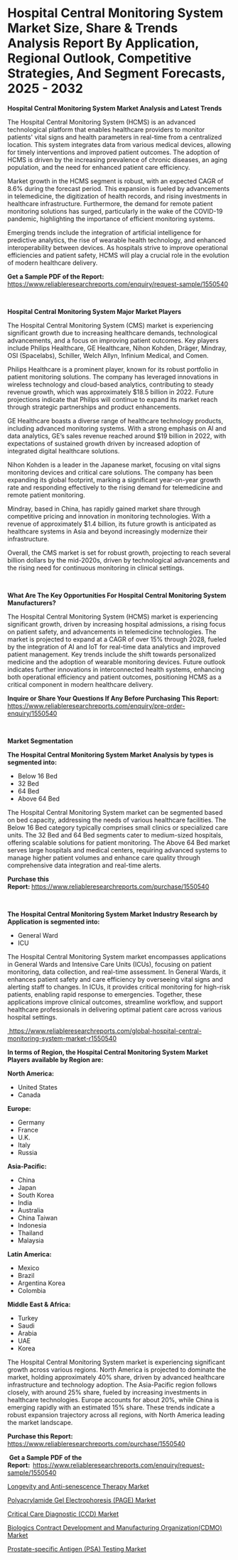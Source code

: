 <p><h1>Hospital Central Monitoring System Market Size, Share & Trends Analysis Report By Application, Regional Outlook, Competitive Strategies, And Segment Forecasts, 2025 - 2032</h1></p><p><strong>Hospital Central Monitoring System Market Analysis and Latest Trends</strong></p>
<p><p>The Hospital Central Monitoring System (HCMS) is an advanced technological platform that enables healthcare providers to monitor patients' vital signs and health parameters in real-time from a centralized location. This system integrates data from various medical devices, allowing for timely interventions and improved patient outcomes. The adoption of HCMS is driven by the increasing prevalence of chronic diseases, an aging population, and the need for enhanced patient care efficiency.</p><p>Market growth in the HCMS segment is robust, with an expected CAGR of 8.6% during the forecast period. This expansion is fueled by advancements in telemedicine, the digitization of health records, and rising investments in healthcare infrastructure. Furthermore, the demand for remote patient monitoring solutions has surged, particularly in the wake of the COVID-19 pandemic, highlighting the importance of efficient monitoring systems. </p><p>Emerging trends include the integration of artificial intelligence for predictive analytics, the rise of wearable health technology, and enhanced interoperability between devices. As hospitals strive to improve operational efficiencies and patient safety, HCMS will play a crucial role in the evolution of modern healthcare delivery.</p></p>
<p><strong>Get a Sample PDF of the Report:&nbsp;</strong> <a href="https://www.reliableresearchreports.com/enquiry/request-sample/1550540?utm_campaign=13&utm_medium=2&utm_source=Github&utm_content=ia&utm_term=03032025&utm_id=hospital-central-monitoring-system">https://www.reliableresearchreports.com/enquiry/request-sample/1550540</a></p>
<p>&nbsp;</p>
<p><strong>Hospital Central Monitoring System Major Market Players</strong></p>
<p><p>The Hospital Central Monitoring System (CMS) market is experiencing significant growth due to increasing healthcare demands, technological advancements, and a focus on improving patient outcomes. Key players include Philips Healthcare, GE Healthcare, Nihon Kohden, Dräger, Mindray, OSI (Spacelabs), Schiller, Welch Allyn, Infinium Medical, and Comen.</p><p>Philips Healthcare is a prominent player, known for its robust portfolio in patient monitoring solutions. The company has leveraged innovations in wireless technology and cloud-based analytics, contributing to steady revenue growth, which was approximately $18.5 billion in 2022. Future projections indicate that Philips will continue to expand its market reach through strategic partnerships and product enhancements.</p><p>GE Healthcare boasts a diverse range of healthcare technology products, including advanced monitoring systems. With a strong emphasis on AI and data analytics, GE’s sales revenue reached around $19 billion in 2022, with expectations of sustained growth driven by increased adoption of integrated digital healthcare solutions.</p><p>Nihon Kohden is a leader in the Japanese market, focusing on vital signs monitoring devices and critical care solutions. The company has been expanding its global footprint, marking a significant year-on-year growth rate and responding effectively to the rising demand for telemedicine and remote patient monitoring.</p><p>Mindray, based in China, has rapidly gained market share through competitive pricing and innovation in monitoring technologies. With a revenue of approximately $1.4 billion, its future growth is anticipated as healthcare systems in Asia and beyond increasingly modernize their infrastructure.</p><p>Overall, the CMS market is set for robust growth, projecting to reach several billion dollars by the mid-2020s, driven by technological advancements and the rising need for continuous monitoring in clinical settings.</p></p>
<p>&nbsp;</p>
<p><strong>What Are The Key Opportunities For Hospital Central Monitoring System Manufacturers?</strong></p>
<p><p>The Hospital Central Monitoring System (HCMS) market is experiencing significant growth, driven by increasing hospital admissions, a rising focus on patient safety, and advancements in telemedicine technologies. The market is projected to expand at a CAGR of over 15% through 2028, fueled by the integration of AI and IoT for real-time data analytics and improved patient management. Key trends include the shift towards personalized medicine and the adoption of wearable monitoring devices. Future outlook indicates further innovations in interconnected health systems, enhancing both operational efficiency and patient outcomes, positioning HCMS as a critical component in modern healthcare delivery.</p></p>
<p><strong>Inquire or Share Your Questions If Any Before Purchasing This Report:</strong> <a href="https://www.reliableresearchreports.com/enquiry/pre-order-enquiry/1550540?utm_campaign=13&utm_medium=2&utm_source=Github&utm_content=ia&utm_term=03032025&utm_id=hospital-central-monitoring-system">https://www.reliableresearchreports.com/enquiry/pre-order-enquiry/1550540</a></p>
<p>&nbsp;</p>
<p><strong>Market Segmentation</strong></p>
<p><strong>The Hospital Central Monitoring System Market Analysis by types is segmented into:</strong></p>
<p><ul><li>Below 16 Bed</li><li>32 Bed</li><li>64 Bed</li><li>Above 64 Bed</li></ul></p>
<p><p>The Hospital Central Monitoring System market can be segmented based on bed capacity, addressing the needs of various healthcare facilities. The Below 16 Bed category typically comprises small clinics or specialized care units. The 32 Bed and 64 Bed segments cater to medium-sized hospitals, offering scalable solutions for patient monitoring. The Above 64 Bed market serves large hospitals and medical centers, requiring advanced systems to manage higher patient volumes and enhance care quality through comprehensive data integration and real-time alerts.</p></p>
<p><strong>Purchase this Report:&nbsp;</strong><a href="https://www.reliableresearchreports.com/purchase/1550540?utm_campaign=13&utm_medium=2&utm_source=Github&utm_content=ia&utm_term=03032025&utm_id=hospital-central-monitoring-system">https://www.reliableresearchreports.com/purchase/1550540</a></p>
<p>&nbsp;</p>
<p><strong>The Hospital Central Monitoring System Market Industry Research by Application is segmented into:</strong></p>
<p><ul><li>General Ward</li><li>ICU</li></ul></p>
<p><p>The Hospital Central Monitoring System market encompasses applications in General Wards and Intensive Care Units (ICUs), focusing on patient monitoring, data collection, and real-time assessment. In General Wards, it enhances patient safety and care efficiency by overseeing vital signs and alerting staff to changes. In ICUs, it provides critical monitoring for high-risk patients, enabling rapid response to emergencies. Together, these applications improve clinical outcomes, streamline workflow, and support healthcare professionals in delivering optimal patient care across various hospital settings.</p></p>
<p><a href="https://www.reliableresearchreports.com/global-hospital-central-monitoring-system-market-r1550540?utm_campaign=13&utm_medium=2&utm_source=Github&utm_content=ia&utm_term=03032025&utm_id=hospital-central-monitoring-system">&nbsp;https://www.reliableresearchreports.com/global-hospital-central-monitoring-system-market-r1550540</a></p>
<p><strong>In terms of Region, the Hospital Central Monitoring System Market Players available by Region are:</strong></p>
<p>
    <p> <strong> North America: </strong>
        <ul>
            <li>United States</li>
            <li>Canada</li>
        </ul>
        </p> 
    <p> <strong> Europe: </strong>
        <ul>
            <li>Germany</li>
            <li>France</li>
            <li>U.K.</li>
            <li>Italy</li>
            <li>Russia</li>
        </ul>
        </p> 
    <p> <strong> Asia-Pacific: </strong>
        <ul>
            <li>China</li>
            <li>Japan</li>
            <li>South Korea</li>
            <li>India</li>
            <li>Australia</li>
            <li>China Taiwan</li>
            <li>Indonesia</li>
            <li>Thailand</li>
            <li>Malaysia</li>
        </ul>
        </p> 
    <p> <strong> Latin America: </strong>
        <ul>
            <li>Mexico</li>
            <li>Brazil</li>
            <li>Argentina Korea</li>
            <li>Colombia</li>
        </ul>
        </p> 
    <p> <strong> Middle East & Africa: </strong>
        <ul>
            <li>Turkey</li>
            <li>Saudi</li>
            <li>Arabia</li>
            <li>UAE</li>
            <li>Korea</li>
        </ul>
    </p>
    </p>
<p><p>The Hospital Central Monitoring System market is experiencing significant growth across various regions. North America is projected to dominate the market, holding approximately 40% share, driven by advanced healthcare infrastructure and technology adoption. The Asia-Pacific region follows closely, with around 25% share, fueled by increasing investments in healthcare technologies. Europe accounts for about 20%, while China is emerging rapidly with an estimated 15% share. These trends indicate a robust expansion trajectory across all regions, with North America leading the market landscape.</p></p>
<p><strong>Purchase this Report: </strong><a href="https://www.reliableresearchreports.com/purchase/1550540?utm_campaign=13&utm_medium=2&utm_source=Github&utm_content=ia&utm_term=03032025&utm_id=hospital-central-monitoring-system">https://www.reliableresearchreports.com/purchase/1550540</a></p>
<p>&nbsp;<strong>Get a Sample PDF of the Report:&nbsp;&nbsp;</strong><a href="https://www.reliableresearchreports.com/enquiry/request-sample/1550540?utm_campaign=13&utm_medium=2&utm_source=Github&utm_content=ia&utm_term=03032025&utm_id=hospital-central-monitoring-system">https://www.reliableresearchreports.com/enquiry/request-sample/1550540</a></p>
<p><strong></strong></p>
<p><p><a href="https://github.com/nafidurii/Market-Research-Report-List-1/blob/main/longevity-and-anti-senescence-therapy-market.md?utm_campaign=13&utm_medium=2&utm_source=Github&utm_content=ia&utm_term=03032025&utm_id=hospital-central-monitoring-system">Longevity and Anti-senescence Therapy Market</a></p><p><a href="https://github.com/tumacaakesha78/Market-Research-Report-List-1/blob/main/polyacrylamide-gel-electrophoresis-page-market.md?utm_campaign=13&utm_medium=2&utm_source=Github&utm_content=ia&utm_term=03032025&utm_id=hospital-central-monitoring-system">Polyacrylamide Gel Electrophoresis (PAGE) Market</a></p><p><a href="https://github.com/sefathlehki/Market-Research-Report-List-1/blob/main/critical-care-diagnostic-ccd-market.md?utm_campaign=13&utm_medium=2&utm_source=Github&utm_content=ia&utm_term=03032025&utm_id=hospital-central-monitoring-system">Critical Care Diagnostic (CCD) Market</a></p><p><a href="https://github.com/dbichayison/Market-Research-Report-List-1/blob/main/biologics-contract-development-and-manufacturing-organizationcdmo-market.md?utm_campaign=13&utm_medium=2&utm_source=Github&utm_content=ia&utm_term=03032025&utm_id=hospital-central-monitoring-system">Biologics Contract Development and Manufacturing Organization(CDMO) Market</a></p><p><a href="https://github.com/pearlinewhite4692/Market-Research-Report-List-1/blob/main/prostate-specific-antigen-psa-testing-market.md?utm_campaign=13&utm_medium=2&utm_source=Github&utm_content=ia&utm_term=03032025&utm_id=hospital-central-monitoring-system">Prostate-specific Antigen (PSA) Testing Market</a></p></p>